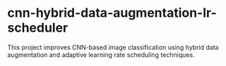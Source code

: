 # cnn-hybrid-data-augmentation-lr-scheduler
This project improves CNN-based image classification using hybrid data augmentation and adaptive learning rate scheduling techniques.
